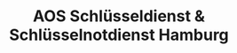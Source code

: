 ---
title: "AOS Schlüsseldienst & Schlüsselnotdienst Hamburg"
url: /hamburg/aos-schluesseldienst-und-schluesselnotdienst-hamburg-wiesendamm/
shop: Schlüsseldienst
---
